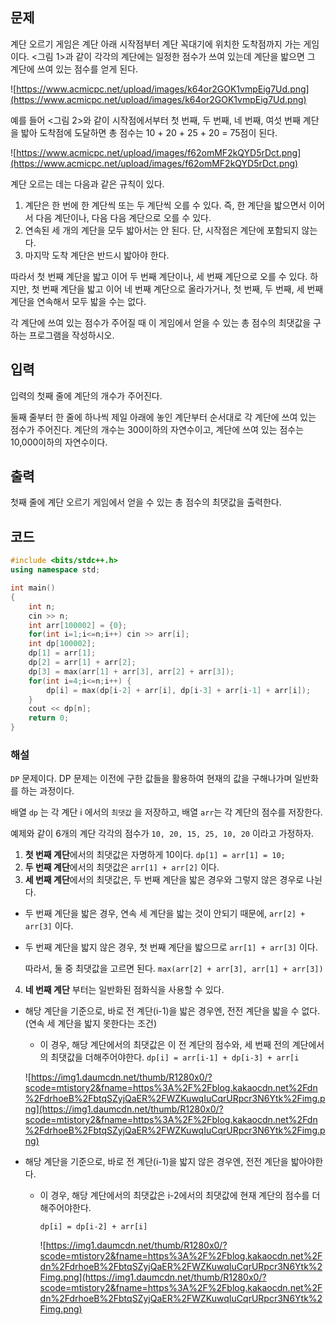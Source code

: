 
## 문제

계단 오르기 게임은 계단 아래 시작점부터 계단 꼭대기에 위치한 도착점까지 가는 게임이다. <그림 1>과 같이 각각의 계단에는 일정한 점수가 쓰여 있는데 계단을 밟으면 그 계단에 쓰여 있는 점수를 얻게 된다.

![https://www.acmicpc.net/upload/images/k64or2GOK1vmpEig7Ud.png](https://www.acmicpc.net/upload/images/k64or2GOK1vmpEig7Ud.png)

예를 들어 <그림 2>와 같이 시작점에서부터 첫 번째, 두 번째, 네 번째, 여섯 번째 계단을 밟아 도착점에 도달하면 총 점수는 10 + 20 + 25 + 20 = 75점이 된다.

![https://www.acmicpc.net/upload/images/f62omMF2kQYD5rDct.png](https://www.acmicpc.net/upload/images/f62omMF2kQYD5rDct.png)

계단 오르는 데는 다음과 같은 규칙이 있다.

1. 계단은 한 번에 한 계단씩 또는 두 계단씩 오를 수 있다. 즉, 한 계단을 밟으면서 이어서 다음 계단이나, 다음 다음 계단으로 오를 수 있다.
2. 연속된 세 개의 계단을 모두 밟아서는 안 된다. 단, 시작점은 계단에 포함되지 않는다.
3. 마지막 도착 계단은 반드시 밟아야 한다.

따라서 첫 번째 계단을 밟고 이어 두 번째 계단이나, 세 번째 계단으로 오를 수 있다. 하지만, 첫 번째 계단을 밟고 이어 네 번째 계단으로 올라가거나, 첫 번째, 두 번째, 세 번째 계단을 연속해서 모두 밟을 수는 없다.

각 계단에 쓰여 있는 점수가 주어질 때 이 게임에서 얻을 수 있는 총 점수의 최댓값을 구하는 프로그램을 작성하시오.

## 입력

입력의 첫째 줄에 계단의 개수가 주어진다.

둘째 줄부터 한 줄에 하나씩 제일 아래에 놓인 계단부터 순서대로 각 계단에 쓰여 있는 점수가 주어진다. 계단의 개수는 300이하의 자연수이고, 계단에 쓰여 있는 점수는 10,000이하의 자연수이다.

## 출력

첫째 줄에 계단 오르기 게임에서 얻을 수 있는 총 점수의 최댓값을 출력한다.

## 코드

```cpp
#include <bits/stdc++.h>
using namespace std;

int main()
{
    int n;
    cin >> n;
    int arr[100002] = {0};
    for(int i=1;i<=n;i++) cin >> arr[i];
    int dp[100002];
    dp[1] = arr[1];
    dp[2] = arr[1] + arr[2];
    dp[3] = max(arr[1] + arr[3], arr[2] + arr[3]);
    for(int i=4;i<=n;i++) {
        dp[i] = max(dp[i-2] + arr[i], dp[i-3] + arr[i-1] + arr[i]);
    }
    cout << dp[n];
    return 0;
}
```

### 해설

`DP` 문제이다. DP 문제는 이전에 구한 값들을 활용하여 현재의 값을 구해나가며 일반화를 하는 과정이다. 

배열 `dp` 는 각 계단 i 에서의 `최댓값` 을 저장하고, 배열 `arr`는 각 계단의 점수를 저장한다.

예제와 같이 6개의 계단 각각의 점수가 `10, 20, 15, 25, 10, 20` 이라고 가정하자.

1. **첫 번째 계단**에서의 최댓값은 자명하게 10이다. `dp[1] = arr[1] = 10;`
2. **두 번째 계단**에서의 최댓값은 `arr[1] + arr[2]` 이다.
3. **세 번째 계단**에서의 최댓값은, 두 번째 계단을 밟은 경우와 그렇지 않은 경우로 나뉜다.
- 두 번째 계단을 밟은 경우, 연속 세 계단을 밟는 것이 안되기 때문에, `arr[2] + arr[3]` 이다.
- 두 번째 계단을 밟지 않은 경우, 첫 번째 계단을 밟으므로 `arr[1] + arr[3]` 이다.

    따라서, 둘 중 최댓값을 고르면 된다. `max(arr[2] + arr[3], arr[1] + arr[3])`

4. **네 번째 계단** 부터는 일반화된 점화식을 사용할 수 있다.

- 해당 계단을 기준으로, 바로 전 계단(i-1)을 밟은 경우엔, 전전 계단을 밟을 수 없다. (연속 세 계단을 밟지 못한다는 조건)
    - 이 경우, 해당 계단에서의 최댓값은 이 전 계단의 점수와, 세 번째 전의 계단에서의 최댓값을 더해주어야한다. `dp[i] = arr[i-1] + dp[i-3] + arr[i`

    ![https://img1.daumcdn.net/thumb/R1280x0/?scode=mtistory2&fname=https%3A%2F%2Fblog.kakaocdn.net%2Fdn%2FdrhoeB%2FbtqSZyjQaER%2FWZKuwqIuCqrURpcr3N6Ytk%2Fimg.png](https://img1.daumcdn.net/thumb/R1280x0/?scode=mtistory2&fname=https%3A%2F%2Fblog.kakaocdn.net%2Fdn%2FdrhoeB%2FbtqSZyjQaER%2FWZKuwqIuCqrURpcr3N6Ytk%2Fimg.png)

- 해당 계단을 기준으로, 바로 전 계단(i-1)을 밟지 않은 경우엔, 전전 계단을 밟아야한다.
    - 이 경우, 해당 계단에서의 최댓값은 i-2에서의 최댓값에 현재 계단의 점수를 더해주어야한다.

        `dp[i] = dp[i-2] + arr[i]`

        ![https://img1.daumcdn.net/thumb/R1280x0/?scode=mtistory2&fname=https%3A%2F%2Fblog.kakaocdn.net%2Fdn%2FdrhoeB%2FbtqSZyjQaER%2FWZKuwqIuCqrURpcr3N6Ytk%2Fimg.png](https://img1.daumcdn.net/thumb/R1280x0/?scode=mtistory2&fname=https%3A%2F%2Fblog.kakaocdn.net%2Fdn%2FdrhoeB%2FbtqSZyjQaER%2FWZKuwqIuCqrURpcr3N6Ytk%2Fimg.png)